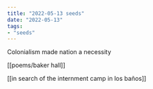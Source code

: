 ```yaml
---
title: "2022-05-13 seeds"
date: "2022-05-13"
tags:
- "seeds"
---
```


Colonialism made nation a necessity

[[poems/baker hall]]

[[in search of the internment camp in los baños]]